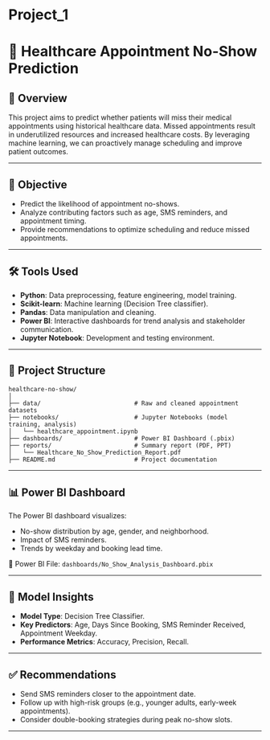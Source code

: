 # Project_1

# 🏥 Healthcare Appointment No-Show Prediction

## 📌 Overview
This project aims to predict whether patients will miss their medical appointments using historical healthcare data. Missed appointments result in underutilized resources and increased healthcare costs. By leveraging machine learning, we can proactively manage scheduling and improve patient outcomes.

---

## 🎯 Objective
- Predict the likelihood of appointment no-shows.
- Analyze contributing factors such as age, SMS reminders, and appointment timing.
- Provide recommendations to optimize scheduling and reduce missed appointments.

---

## 🛠️ Tools Used
- **Python**: Data preprocessing, feature engineering, model training.
- **Scikit-learn**: Machine learning (Decision Tree classifier).
- **Pandas**: Data manipulation and cleaning.
- **Power BI**: Interactive dashboards for trend analysis and stakeholder communication.
- **Jupyter Notebook**: Development and testing environment.

---

## 📂 Project Structure
```
healthcare-no-show/
│
├── data/                          # Raw and cleaned appointment datasets
├── notebooks/                     # Jupyter Notebooks (model training, analysis)
│   └── healthcare_appointment.ipynb
├── dashboards/                    # Power BI Dashboard (.pbix)
├── reports/                       # Summary report (PDF, PPT)
│   └── Healthcare_No_Show_Prediction_Report.pdf
├── README.md                      # Project documentation
```

---

## 📊 Power BI Dashboard
The Power BI dashboard visualizes:
- No-show distribution by age, gender, and neighborhood.
- Impact of SMS reminders.
- Trends by weekday and booking lead time.

📁 Power BI File: `dashboards/No_Show_Analysis_Dashboard.pbix`

---

## 🧠 Model Insights
- **Model Type**: Decision Tree Classifier.
- **Key Predictors**: Age, Days Since Booking, SMS Reminder Received, Appointment Weekday.
- **Performance Metrics**: Accuracy, Precision, Recall.

---

## ✅ Recommendations
- Send SMS reminders closer to the appointment date.
- Follow up with high-risk groups (e.g., younger adults, early-week appointments).
- Consider double-booking strategies during peak no-show slots.

---

